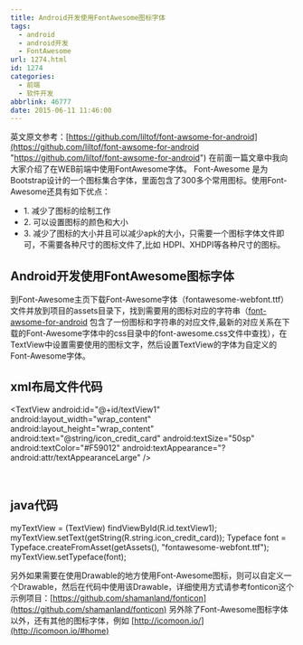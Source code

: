 ```yaml
---
title: Android开发使用FontAwesome图标字体
tags:
  - android
  - android开发
  - FontAwesome
url: 1274.html
id: 1274
categories:
  - 前端
  - 软件开发
abbrlink: 46777
date: 2015-06-11 11:46:00
---
```


英文原文参考：[https://github.com/liltof/font-awsome-for-android](https://github.com/liltof/font-awsome-for-android "https://github.com/liltof/font-awsome-for-android") 在前面一篇文章中我向大家介绍了在WEB前端中使用FontAwesome字体。 Font-Awesome 是为Bootstrap设计的一个图标集合字体，里面包含了300多个常用图标。使用Font-Awesome还具有如下优点：

*   1\. 减少了图标的绘制工作
*   2\. 可以设置图标的颜色和大小
*   3\. 减少了图标的大小并且可以减少apk的大小，只需要一个图标字体文件即可，不需要各种尺寸的图标文件了,比如 HDPI、XHDPI等各种尺寸的图标。

Android开发使用FontAwesome图标字体
--------------------------

到Font-Awesome主页下载Font-Awesome字体（fontawesome-webfont.ttf）文件并放到项目的assets目录下，找到需要用的图标对应的字符串（[font-awsome-for-android](https://github.com/liltof/font-awsome-for-android) 包含了一份图标和字符串的对应文件,最新的对应关系在下载的Font-Awesome字体中的css目录中的font-awesome.css文件中查找），在TextView中设置需要使用的图标文字，然后设置TextView的字体为自定义的Font-Awesome字体。  

xml布局文件代码
---------

<TextView
android:id="@+id/textView1"
android:layout\_width="wrap\_content"
android:layout\_height="wrap\_content"
android:text="@string/icon\_credit\_card"
android:textSize="50sp"
android:textColor="#F59012"
android:textAppearance="?android:attr/textAppearanceLarge" />

 

java代码
------

myTextView = (TextView) findViewById(R.id.textView1);
myTextView.setText(getString(R.string.icon\_credit\_card));
Typeface font = Typeface.createFromAsset(getAssets(),
"fontawesome-webfont.ttf");&nbsp;&nbsp;
myTextView.setTypeface(font);

另外如果需要在使用Drawable的地方使用Font-Awesome图标，则可以自定义一个Drawable，然后在代码中使用该Drawable，详细使用方式请参考fonticon这个示例项目：[https://github.com/shamanland/fonticon](https://github.com/shamanland/fonticon) 另外除了Font-Awesome图标字体以外，还有其他的图标字体，例如 [http://icomoon.io/](http://icomoon.io/#home)
